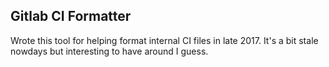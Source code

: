 ## Gitlab CI Formatter

Wrote this tool for helping format internal CI files in late 2017. It's a bit stale nowdays but interesting to have around I guess.

